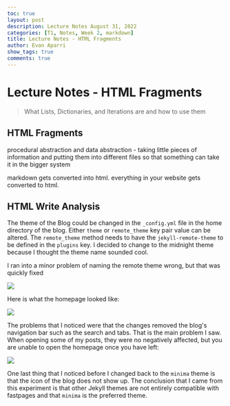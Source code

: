 ```yaml
---
toc: true
layout: post
description: Lecture Notes August 31, 2022
categories: [T1, Notes, Week 2, markdown]
title: Lecture Notes - HTML Fragments
author: Evan Aparri
show_tags: true
comments: true
---
```


# Lecture Notes - HTML Fragments

> What Lists, Dictionaries, and Iterations are and how to use them

## HTML Fragments

procedural abstraction and data abstraction - taking little pieces of information and putting them into different files so that something can take it in the bigger system

markdown gets converted into html.
everything in your website gets converted to html.

## HTML Write Analysis

The theme of the Blog could be changed in the `_config.yml` file in the home directory of the blog. Either `theme` or `remote_theme` key pair value can be altered. The `remote_theme` method needs to have the `jekyll-remote-theme` to be defined in the `plugins` key. I decided to change to the midnight theme because I thought the theme name sounded cool. 

I ran into a minor problem of naming the remote theme wrong, but that was quickly fixed

![]({{site.baseurl}}/images/theme-mistake.png)

Here is what the homepage looked like:

![]({{site.baseurl}}/images/midnight-theme.png)

The problems that I noticed were that the changes removed the blog's navigation bar such as the search and tabs. That is the main problem I saw. When opening some of my posts, they were no negatively affected, but you are unable to open the homepage once you have left:

![]({{site.baseurl}}/images/no-homepage-access.png)

One last thing that I noticed before I changed back to the `minima` theme is that the icon of the blog does not show up. The conclusion that I came from this experiment is that other Jekyll themes are not entirely compatible with fastpages and that `minima` is the preferred theme.